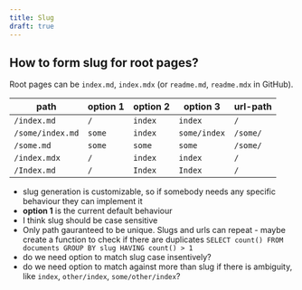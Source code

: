 ```yaml
---
title: Slug
draft: true
---
```


## How to form slug for root pages?

Root pages can be `index.md`, `index.mdx` (or `readme.md`, `readme.mdx` in GitHub).

| path             | option 1 | option 2 | option 3     | url-path |
| ---------------- | -------- | -------- | ------------ | -------- |
| `/index.md`      | `/`      | `index`  | `index`      | `/`      |
| `/some/index.md` | `some`   | `index`  | `some/index` | `/some/` |
| `/some.md`       | `some`   | `some`   | `some`       | `/some/` |
| `/index.mdx`     | `/`      | `index`  | `index`      | `/`      |
| `/Index.md`      | `/`      | `Index`  | `Index`      | `/`      |

- slug generation is customizable, so if somebody needs any specific behaviour they can implement it
- **option 1** is the current default behaviour
- I think slug should be case sensitive
- Only path gauranteed to be unique. Slugs and urls can repeat - maybe create a function to check if there are duplicates `SELECT count() FROM documents GROUP BY slug HAVING count() > 1`
- do we need option to match slug case insentively?
- do we need option to match against more than slug if there is ambiguity, like `index`, `other/index`, `some/other/index`?

